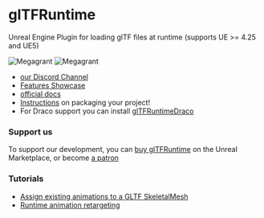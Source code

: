 # glTFRuntime
Unreal Engine Plugin for loading glTF files at runtime (supports UE >= 4.25 and UE5) 

![Megagrant](https://raw.githubusercontent.com/rdeioris/glTFRuntime-docs/master/Epic_MegaGrants_Recipient_logo_horizontal_black.png?raw=true#gh-light-mode-only "Megagrant")
![Megagrant](https://raw.githubusercontent.com/rdeioris/glTFRuntime-docs/master/Epic_MegaGrants_Recipient_logo_horizontal_white.png?raw=true#gh-dark-mode-only "Megagrant")

- [our Discord Channel](https://discord.gg/DzS7MHy)
- [Features Showcase](https://www.youtube.com/watch?v=6058JA8wX8I)
- [official docs](https://github.com/rdeioris/glTFRuntime-docs/blob/master/README.md)
- [Instructions](https://github.com/rdeioris/gltfruntime-docs#notes-when-packaging-a-game) on packaging your project! 
- For Draco support you can install [glTFRuntimeDraco](https://github.com/rdeioris/glTFRuntimeDraco) 


### Support us
To support our development, you can [buy glTFRuntime](https://www.unrealengine.com/marketplace/en-US/product/gltfruntime) on the Unreal Marketplace, or become [a patron](https://www.patreon.com/rdeioris)



### Tutorials
- [Assign existing animations to a GLTF SkeletalMesh](https://github.com/rdeioris/glTFRuntime-docs/blob/master/Tutorials/SkeletonRemapping.md) 
- [Runtime animation retargeting](https://github.com/rdeioris/glTFRuntime-docs/blob/master/Tutorials/RetargetingRPMAndMixamo.md)

